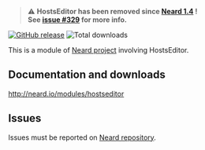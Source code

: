 > ⚠️ **HostsEditor has been removed since [Neard 1.4](http://neard.io/release/1.4) !**<br />
> **See [issue #329](https://github.com/crazy-max/neard/issues/329) for more info.**

[![GitHub release](https://img.shields.io/github/release/neard/module-hostseditor.svg?style=flat-square)](https://github.com/neard/module-hostseditor/releases/latest)
![Total downloads](https://img.shields.io/github/downloads/neard/module-hostseditor/total.svg?style=flat-square)

This is a module of [Neard project](https://github.com/neard/neard) involving HostsEditor.

## Documentation and downloads

http://neard.io/modules/hostseditor

## Issues

Issues must be reported on [Neard repository](https://github.com/neard/neard/issues).

